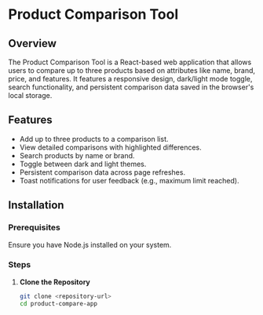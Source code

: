 # Product Comparison Tool

## Overview
The Product Comparison Tool is a React-based web application that allows users to compare up to three products based on attributes like name, brand, price, and features. It features a responsive design, dark/light mode toggle, search functionality, and persistent comparison data saved in the browser's local storage.

## Features
- Add up to three products to a comparison list.
- View detailed comparisons with highlighted differences.
- Search products by name or brand.
- Toggle between dark and light themes.
- Persistent comparison data across page refreshes.
- Toast notifications for user feedback (e.g., maximum limit reached).

## Installation

### Prerequisites
Ensure you have Node.js installed on your system.

### Steps
1. **Clone the Repository**
   ```bash
   git clone <repository-url>
   cd product-compare-app
